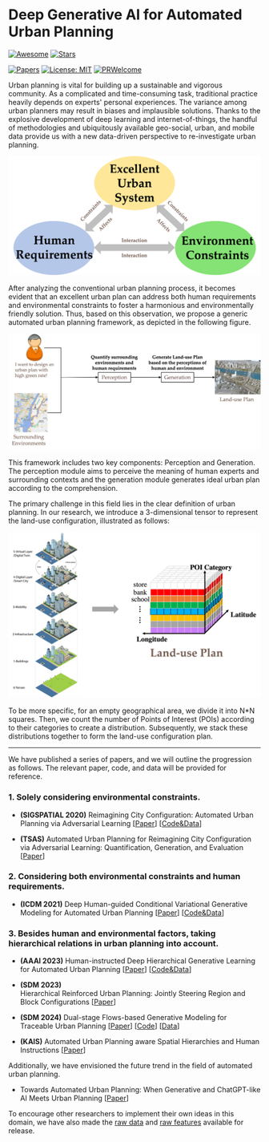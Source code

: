 # Deep Generative AI for Automated Urban Planning
[![Awesome](https://cdn.rawgit.com/sindresorhus/awesome/d7305f38d29fed78fa85652e3a63e154dd8e8829/media/badge.svg)](https://github.com/sindresorhus/awesome)
[![Stars](https://img.shields.io/github/stars/wangdongjie100/Deep-Generative-Learning-for-Automated-Urban-Planning?style=social)](https://img.shields.io/github/stars/wangdongjie100/Deep-Generative-Learning-for-Automated-Urban-Planning?style=social)

[![Papers](https://img.shields.io/badge/PaperNumber-8-blue)](https://img.shields.io/badge/PaperNumber-8-blue)
[![License: MIT](https://img.shields.io/badge/License-MIT-yellow.svg)](https://opensource.org/licenses/MIT)
[![PRWelcome](https://img.shields.io/badge/PRs-Welcome-red)](https://img.shields.io/badge/PRs-Welcome-red)


Urban planning is vital for building up a sustainable and vigorous community. As a complicated and time-consuming task, traditional practice heavily depends on experts' personal experiences. The variance among urban planners may result in biases and implausible solutions. Thanks to the explosive development of deep learning and internet-of-things, the handful of methodologies and ubiquitously available geo-social, urban, and mobile data provide us with a new data-driven perspective to re-investigate urban planning.

![urban](./urban.png)


After analyzing the conventional urban planning process, it becomes evident that an excellent urban plan can address both human requirements and environmental constraints to foster a harmonious and environmentally friendly solution. Thus, based on this observation, we propose a generic automated urban planning framework, as depicted in the following figure.


![automated urban plan](./automated_urban_plan.png)





This framework includes two key components: Perception and Generation. The perception module aims to perceive the meaning of human experts and surrounding contexts and the generation module generates ideal urban plan according to the comprehension.

The primary challenge in this field lies in the clear definition of urban planning. In our research, we introduce a 3-dimensional tensor to represent the land-use configuration, illustrated as follows:

![land-use](./land-use.png)


To be more specific, for an empty geographical area, we divide it into N*N squares. Then, we count the number of Points of Interest (POIs) according to their categories to create a distribution. Subsequently, we stack these distributions together to form the land-use configuration plan.

---

We have published a series of papers, and we will outline the progression as follows. The relevant paper, code, and data will be provided for reference.

<h3><b>1. Solely considering environmental constraints.</b></h3>

* **(SIGSPATIAL 2020)** Reimagining City Configuration: Automated Urban Planning via Adversarial Learning
[[Paper](https://arxiv.org/abs/2008.09912)] [[Code&Data](https://www.dropbox.com/scl/fo/hudgsilk6myqfxuu6lz3a/h?dl=0&rlkey=610fr3k0pavza3bag51gzihvb)]

* **(TSAS)** Automated Urban Planning for Reimagining City Configuration via Adversarial Learning: Quantification, Generation, and Evaluation 
[[Paper](https://arxiv.org/abs/2112.14699)]


<h3><b>2. Considering both environmental constraints and human requirements.</b></h3>

* **(ICDM 2021)** Deep Human-guided Conditional Variational Generative Modeling for Automated Urban Planning
[[Paper](https://arxiv.org/pdf/2110.07717.pdf)] [[Code&Data](https://www.dropbox.com/scl/fo/7a416ys4njgwa25nqjjzb/h?dl=0&rlkey=sdl5e8eckeoe0w0lsykdbpl6p)]




<h3><b>3. Besides human and environmental factors, taking hierarchical relations in urban planning into account.</b></h3>

* **(AAAI 2023)** Human-instructed Deep Hierarchical Generative Learning for Automated Urban Planning
[[Paper](https://ojs.aaai.org/index.php/AAAI/article/view/25589)] [[Code&Data](https://www.dropbox.com/scl/fo/win4kptpf345ire8zdfnm/h?dl=0&rlkey=s3v7g214rte00x96bxuxcwhqt)]

* **(SDM 2023)** 	
Hierarchical Reinforced Urban Planning: Jointly Steering Region and Block Configurations
[[Paper](https://epubs.siam.org/doi/abs/10.1137/1.9781611977653.ch39)]


* **(SDM 2024)** Dual-stage Flows-based Generative Modeling for Traceable Urban Planning
[[Paper](https://arxiv.org/abs/2310.02453)] [[Code](https://www.dropbox.com/scl/fo/l47fzz6o0gqietb2mdiac/h?rlkey=mx5znu81apmgoqqnmspt4rxjy&dl=0)] [[Data](https://www.dropbox.com/scl/fo/yqd07zxowwxndpbedzilb/h?rlkey=t6anjroiw1qe821j4a900xkgd&dl=0)]






* **(KAIS)** Automated Urban Planning aware Spatial Hierarchies and Human Instructions
[[Paper](https://link.springer.com/article/10.1007/s10115-022-01801-6)]

Additionally, we have envisioned the future trend in the field of automated urban planning.


* Towards Automated Urban Planning: When Generative and ChatGPT-like AI Meets Urban Planning
[[Paper](https://arxiv.org/pdf/2304.03892.pdf)]

To encourage other researchers to implement their own ideas in this domain, we have also made the [raw data](https://www.dropbox.com/sh/tgc3oe9eufadfwn/AADrSREeqkKdz9aEjW1eVrXqa?dl=0) and [raw features](https://www.dropbox.com/sh/wpb4l06ajuj9lc5/AAAywWILuBhvu8XMXD5WYnOda?dl=0) available for release.


